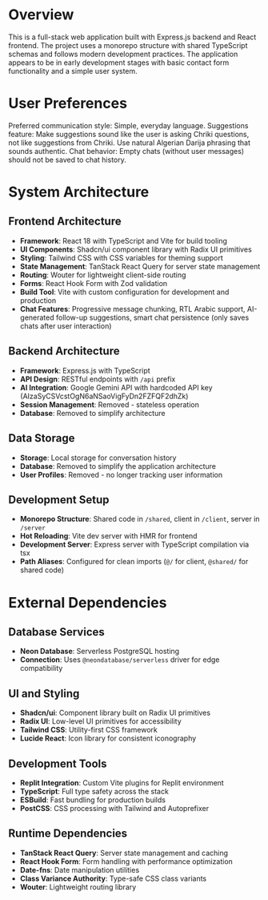 # Overview

This is a full-stack web application built with Express.js backend and React frontend. The project uses a monorepo structure with shared TypeScript schemas and follows modern development practices. The application appears to be in early development stages with basic contact form functionality and a simple user system.

# User Preferences

Preferred communication style: Simple, everyday language.
Suggestions feature: Make suggestions sound like the user is asking Chriki questions, not like suggestions from Chriki. Use natural Algerian Darija phrasing that sounds authentic.
Chat behavior: Empty chats (without user messages) should not be saved to chat history.

# System Architecture

## Frontend Architecture
- **Framework**: React 18 with TypeScript and Vite for build tooling
- **UI Components**: Shadcn/ui component library with Radix UI primitives
- **Styling**: Tailwind CSS with CSS variables for theming support
- **State Management**: TanStack React Query for server state management
- **Routing**: Wouter for lightweight client-side routing
- **Forms**: React Hook Form with Zod validation
- **Build Tool**: Vite with custom configuration for development and production
- **Chat Features**: Progressive message chunking, RTL Arabic support, AI-generated follow-up suggestions, smart chat persistence (only saves chats after user interaction)

## Backend Architecture
- **Framework**: Express.js with TypeScript
- **API Design**: RESTful endpoints with `/api` prefix
- **AI Integration**: Google Gemini API with hardcoded API key (AIzaSyCSVcstOgN6aNSaoVigFyDn2FZFQF2dhZk)
- **Session Management**: Removed - stateless operation
- **Database**: Removed to simplify architecture

## Data Storage
- **Storage**: Local storage for conversation history
- **Database**: Removed to simplify the application architecture
- **User Profiles**: Removed - no longer tracking user information

## Development Setup
- **Monorepo Structure**: Shared code in `/shared`, client in `/client`, server in `/server`
- **Hot Reloading**: Vite dev server with HMR for frontend
- **Development Server**: Express server with TypeScript compilation via tsx
- **Path Aliases**: Configured for clean imports (`@/` for client, `@shared/` for shared code)

# External Dependencies

## Database Services
- **Neon Database**: Serverless PostgreSQL hosting
- **Connection**: Uses `@neondatabase/serverless` driver for edge compatibility

## UI and Styling
- **Shadcn/ui**: Component library built on Radix UI primitives
- **Radix UI**: Low-level UI primitives for accessibility
- **Tailwind CSS**: Utility-first CSS framework
- **Lucide React**: Icon library for consistent iconography

## Development Tools
- **Replit Integration**: Custom Vite plugins for Replit environment
- **TypeScript**: Full type safety across the stack
- **ESBuild**: Fast bundling for production builds
- **PostCSS**: CSS processing with Tailwind and Autoprefixer

## Runtime Dependencies
- **TanStack React Query**: Server state management and caching
- **React Hook Form**: Form handling with performance optimization
- **Date-fns**: Date manipulation utilities
- **Class Variance Authority**: Type-safe CSS class variants
- **Wouter**: Lightweight routing library